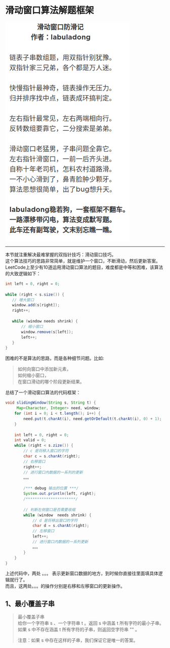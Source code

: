 # 滑动窗口算法解题框架

 ![滑动窗口防滑记](滑动窗口防滑记.png)
 
 ----
 
 本节就注重解决最难掌握的双指针技巧：滑动窗口技巧。  
 这个算法技巧的思路非常简单，就是维护一个窗口，不断滑动，然后更新答案。LeetCode上至少有10道运用滑动窗口算法的题目，难度都是中等和困难，该算法的大致逻辑如下：
 ```java
int left = 0, right = 0;

while (right < s.size()) {
    // 增大窗口
    window.add(s[right]);
    right++;
   
    while (window needs shrink) {
        // 缩小窗口
        window.remove(s[left]);
        left++;
    }
}
```

困难的不是算法的思路，而是各种细节问题。比如:
>如何向窗口中添加新元素，  
>如何缩小窗口，  
>在窗口滑动的哪个阶段更新结果。

总结了一个滑动窗口算法的代码框架：
```java
void slidingWindow(String s, String t) {
     Map<Character, Integer> need, window;
    for (int i = 0; i < t.length(); i++) {
        need.put(t.charAt(i), need.getOrDefault(t.charAt(i), 0) + 1);
    }
    
    int left = 0, right = 0;
    int valid = 0;
    while (right < s.zize()) {
        // c 是将移入窗口的字符
        char c = s.charAt(right);
        // 右移窗口
        right++;
        // 进行窗口内数据的一系列的更新
        。。。
        
        /*** debug 输出的位置 ***/
        System.out.println(left, right);
        /**********************/
        
        // 判断左侧窗口是否需要收缩
        while (window  needs shrink) {
            // d 是将移出窗口的字符
            char d = s.charAt(right);
            // 左移窗口
            left++;
            // 进行窗口内数据的一系列更新
            。。。
        }
    }
}
```
上述代码中，两处 。。。 表示更新窗口数据的地方，到时候你直接往里面填具体逻辑就行了。  
而且，这两处。。。的操作分别是右移和左移窗口的更新操作。

## 1、最小覆盖子串
> 最小覆盖子串   
>给你一个字符串 s 、一个字符串 t 。返回 s 中涵盖 t 所有字符的最小子串。如果 s 中不存在涵盖 t 所有字符的子串，则返回空字符串 "" 。
>
>注意：如果 s 中存在这样的子串，我们保证它是唯一的答案。



